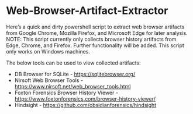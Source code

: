 # Web-Browser-Artifact-Extractor
Here’s a quick and dirty powershell script to extract web browser artifacts from Google Chrome, Mozilla Firefox, and Microsoft Edge for later analysis.
NOTE: This script currently only collects browser history artifacts from Edge, Chrome, and Firefox. Further functionality will be added. This script only works on Windows machines.

The below tools can be used to view collected artifacts:

- DB Browser for SQLite - https://sqlitebrowser.org/
- Nirsoft Web Browser Tools - https://www.nirsoft.net/web_browser_tools.html
- Foxton Forensics Browser History Viewer - https://www.foxtonforensics.com/browser-history-viewer/
- Hindsight - https://github.com/obsidianforensics/hindsight


